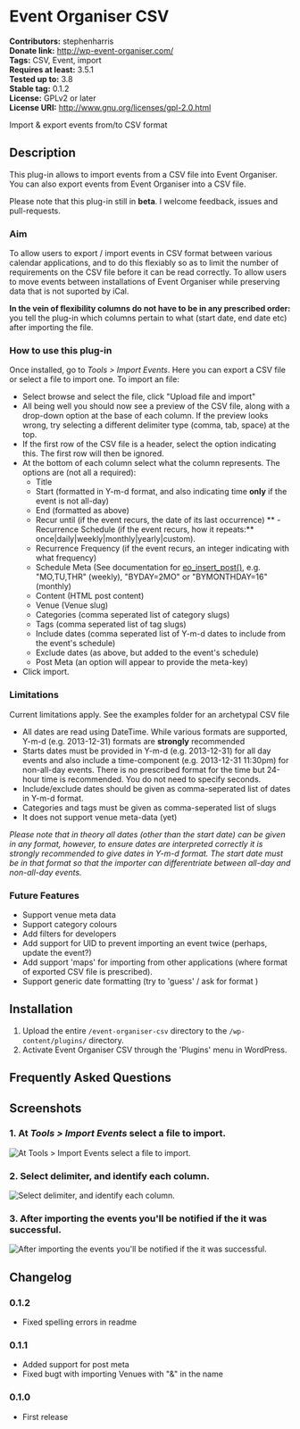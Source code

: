 # Event Organiser CSV #
**Contributors:**      stephenharris  
**Donate link:**       http://wp-event-organiser.com/  
**Tags:** CSV, Event, import  
**Requires at least:** 3.5.1  
**Tested up to:**      3.8  
**Stable tag:**        0.1.2  
**License:**           GPLv2 or later  
**License URI:**       http://www.gnu.org/licenses/gpl-2.0.html  

Import & export events from/to CSV format

## Description ##

This plug-in allows to import events from a CSV file into Event Organiser. You can also export events from
Event Organiser into a CSV file.

Please note that this plug-in still in **beta**. I welcome feedback, issues and pull-requests.


### Aim ###
To allow users to export / import events in CSV format between various calendar applications, and to do this flexiably 
so as to limit the number of requirements on the CSV file before it can be read correctly. To allow users to move events 
between installations of Event Organiser while preserving data that is not suported by iCal.

**In the vein of flexibility columns do not have to be in any prescribed order:** you tell the plug-in which columns pertain to what (start date, end date etc)   
after importing the file.


### How to use this plug-in ###

Once installed, go to *Tools > Import Events*. Here you can export a CSV file or select a file to import one. To import an file:
 
* Select browse and select the file, click "Upload file and import"
* All being well you should now see a preview of the CSV file, along with a drop-down option at the base of each column. If the preview looks wrong, try 
selecting a different delimiter type (comma, tab, space) at the top.
* If the first row of the CSV file is a header, select the option indicating this. The first row will then be ignored.
* At the bottom of each column select what the column represents. The options are (not all a required):
  - Title
  - Start (formatted in Y-m-d format, and also indicating time **only** if the event is not all-day)  
  - End (formatted as above)
  - Recur until (if the event recurs, the date of its last occurrence)
**  - Recurrence Schedule (if the event recurs, how it repeats:** once|daily|weekly|monthly|yearly|custom).  
  - Recurrence Frequency (if the event recurs, an integer indicating with what frequency)
  - Schedule Meta (See documentation for [eo_insert_post()](http://codex.wp-event-organiser.com/function-eo_insert_event.html), e.g. "MO,TU,THR" (weekly), "BYDAY=2MO" or "BYMONTHDAY=16" (monthly)
  - Content (HTML post content)
  - Venue (Venue slug)
  - Categories (comma seperated list of category slugs) 
  - Tags (comma seperated list of tag slugs)
  - Include dates (comma seperated list of Y-m-d dates to include from the event's schedule)
  - Exclude dates (as above, but added to the event's schedule)
  - Post Meta (an option will appear to provide the meta-key)
 * Click import.
 

### Limitations ###
Current limitations apply. See the examples folder for an archetypal CSV file 

* All dates are read using DateTime. While various formats are supported, Y-m-d (e.g. 2013-12-31) formats are **strongly** recommended
* Starts dates must be provided in Y-m-d (e.g. 2013-12-31) for all day events and also include a time-component (e.g. 2013-12-31 11:30pm) for non-all-day events. There is no 
prescribed format for the time but 24-hour time is recommended. You do not need to specify seconds.
* Include/exclude dates should be given as comma-seperated list of dates in Y-m-d format.
* Categories and tags must be given as comma-seperated list of slugs
* It does not support venue meta-data (yet)

*Please note that in theory all dates (other than the start date) can be given in any format, however, to 
ensure dates are interpreted correctly it is strongly recommended to give dates in Y-m-d format. The start 
date must be in that format so that the importer can differentriate between all-day and non-all-day events.*
 

### Future Features ###

* Support venue meta data
* Support category colours
* Add filters for developers
* Add support for UID to prevent importing an event twice (perhaps, update the event?)
* Add support 'maps' for importing from other applications (where format of exported CSV file is prescribed).
* Support generic date formatting (try to 'guess' / ask for format )


## Installation ##

1. Upload the entire `/event-organiser-csv` directory to the `/wp-content/plugins/` directory.
2. Activate Event Organiser CSV through the 'Plugins' menu in WordPress.

## Frequently Asked Questions ##


## Screenshots ##

### 1. At *Tools > Import Events* select a file to import. ###
![At *Tools > Import Events* select a file to import.](http://s.wordpress.org/extend/plugins/event-organiser-csv/screenshot-1.png)

### 2. Select delimiter, and identify each column. ###
![Select delimiter, and identify each column.](http://s.wordpress.org/extend/plugins/event-organiser-csv/screenshot-2.png)

### 3. After importing the events you'll be notified if the it was successful. ###
![After importing the events you'll be notified if the it was successful.](http://s.wordpress.org/extend/plugins/event-organiser-csv/screenshot-3.png)



## Changelog ##

### 0.1.2 ###
* Fixed spelling errors in readme

### 0.1.1 ###
* Added support for post meta
* Fixed bugt with importing Venues with "&" in the name

### 0.1.0 ###
* First release
